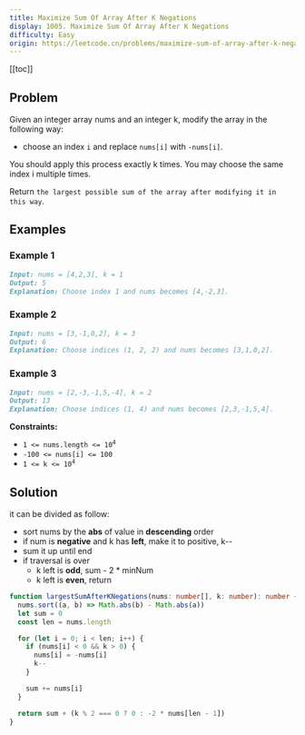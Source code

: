 ```yaml
---
title: Maximize Sum Of Array After K Negations
display: 1005. Maximize Sum Of Array After K Negations
difficulty: Easy
origin: https://leetcode.cn/problems/maximize-sum-of-array-after-k-negations
---
```


[[toc]]

## Problem

Given an integer array nums and an integer k, modify the array in the following way:

- choose an index `i` and replace `nums[i]` with `-nums[i]`.

You should apply this process exactly k times. You may choose the same index i multiple times.

Return `the largest possible sum of the array after modifying it in this way`.

## Examples

### Example 1

```md
Input: nums = [4,2,3], k = 1
Output: 5
Explanation: Choose index 1 and nums becomes [4,-2,3].
```

### Example 2

```md
Input: nums = [3,-1,0,2], k = 3
Output: 6
Explanation: Choose indices (1, 2, 2) and nums becomes [3,1,0,2].
```

### Example 3

```md
Input: nums = [2,-3,-1,5,-4], k = 2
Output: 13
Explanation: Choose indices (1, 4) and nums becomes [2,3,-1,5,4].
```

**Constraints:**

- <code>1 <= nums.length <= 10<sup>4</sup></code>
- `-100 <= nums[i] <= 100`
- <code>1 <= k <= 10<sup>4</sup></code>

## Solution

it can be divided as follow:

- sort nums by the **abs** of value in **descending** order
- if num is **negative** and k has **left**, make it to positive, k--
- sum it up until end
- if traversal is over
    - k left is **odd**, sum - 2 * minNum
    - k left is **even**, return

```ts
function largestSumAfterKNegations(nums: number[], k: number): number {
  nums.sort((a, b) => Math.abs(b) - Math.abs(a))
  let sum = 0
  const len = nums.length

  for (let i = 0; i < len; i++) {
    if (nums[i] < 0 && k > 0) {
      nums[i] = -nums[i]
      k--
    }

    sum += nums[i]
  }

  return sum + (k % 2 === 0 ? 0 : -2 * nums[len - 1])
}
```

